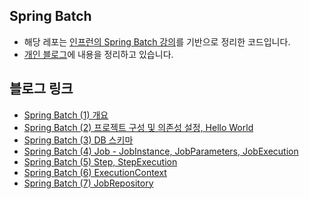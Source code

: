 ## Spring Batch
- 해당 레포는 [인프런의 Spring Batch 강의](https://www.inflearn.com/course/%EC%8A%A4%ED%94%84%EB%A7%81-%EB%B0%B0%EC%B9%98/dashboard)를 기반으로 정리한 코드입니다.
- [개인 블로그](https://zzang9ha.tistory.com/)에 내용을 정리하고 있습니다.

## 블로그 링크
- [Spring Batch (1) 개요](https://zzang9ha.tistory.com/423)
- [Spring Batch (2) 프로젝트 구성 및 의존성 설정, Hello World](https://zzang9ha.tistory.com/424)
- [Spring Batch (3) DB 스키마](https://zzang9ha.tistory.com/426)
- [Spring Batch (4) Job - JobInstance, JobParameters, JobExecution](https://zzang9ha.tistory.com/427)
- [Spring Batch (5) Step, StepExecution](https://zzang9ha.tistory.com/428)
- [Spring Batch (6) ExecutionContext](https://zzang9ha.tistory.com/429)
- [Spring Batch (7) JobRepository](https://zzang9ha.tistory.com/430)
